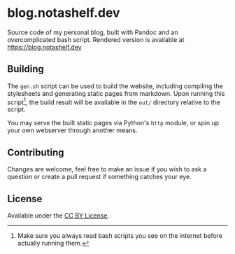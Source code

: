 # blog.notashelf.dev

Source code of my personal blog, built with Pandoc and an overcomplicated bash
script. Rendered version is available at https://blog.notashelf.dev

## Building

The `gen.sh` script can be used to build the website, including compiling the
stylesheets and generating static pages from markdown. Upon running this
script[^1], the build result will be available in the `out/` directory relative
to the script.

You may serve the built static pages via Python's `http` module, or spin up your
own webserver through another means.

## Contributing

Changes are welcome, feel free to make an issue if you wish to ask a question or
create a pull request if something catches your eye.

## License

Available under the [CC BY License](LICENSE).

[^1]:
    Make sure you always read bash scripts you see on the internet before
    actually running them.
